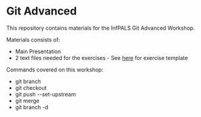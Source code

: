 # Git Advanced
This repository contains materials for the InfPALS Git Advanced Workshop.

Materials consists of:
* Main Presentation
* 2 text files needed for the exercises - See [here](https://github.com/infpals/Git-Advanced-Exercise) for exercise template 

Commands covered on this workshop:
* git branch
* git checkout
* git push --set-upstream
* git merge
* git branch -d

